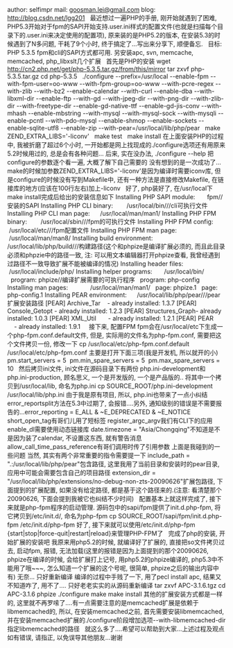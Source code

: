  

author: selfimpr
mail: goosman.lei@gmail.com
blog: http://blog.csdn.net/lgg201
 
最近想过一遍PHP的手册, 刚开始就遇到了困难, PHP5.3开始对于fpm的SAPI开始支持.user.ini样式的配置文件(也就是扫描每个目录下的.user.ini来决定使用的配置项), 原来装的是PHP5.2的版本, 在安装5.3的时候遇到了N多问题, 干耗了9个小时, 终于搞定了...写出来分享下, 顺便备忘.
 
目标: PHP 5.3.5 fpm和cli的SAPI方式都可用.
另安装apc, svn, memcache, memcached, php_libxslt几个扩展
 
首先是PHP的安装
wget http://cn2.php.net/get/php-5.3.5.tar.gz/from/this/mirror
tar zxvf php-5.3.5.tar.gz
cd php-5.3.5
 
./configure --prefix=/usr/local --enable-fpm --with-fpm-user=oo-www --with-fpm-group=oo-www --with-pcre-regex --with-zlib --with-bz2 --enable-calendar --with-curl --enable-dba --with-libxml-dir --enable-ftp --with-gd --with-jpeg-dir --with-png-dir --with-zlib-dir --with-freetype-dir --enable-gd-native-ttf --enable-gd-jis-conv --with-mhash --enable-mbstring --with-mysql --with-mysql-sock --with-mysqli --enable-pcntl --with-pdo-mysql --enable-shmop --enable-sockets --enable-sqlite-utf8 --enable-zip --with-pear=/usr/local/lib/php/pear
 
make ZEND_EXTRA_LIBS='-liconv'
 
make test
 
make install
在上面安装PHP的过程中, 我被折磨了超过6个小时, 一开始都是网上找现成的./configure选项还有用原来5.2时候用过的, 总是会有各种问题...
后来, 实在没办法, ./configure --help 把configure的参数逐个看一遍, 大概了解下自己需要的
没有想到的是一次成功了...
make的时候加参数ZEND_EXTRA_LIBS='-liconv'是因为编译时需要iconv库, 但是configure的时候没有写到Makefile中, 还有一种方法是直接修改Makefile, 在链接库的地方(应该在100行左右)加上-liconv
 
好了, php装好了, 在/usr/local下
make install完成后给出的安装信息如下
Installing PHP SAPI module:       fpm//安装的SAPI
Installing PHP CLI binary:        /usr/local/bin///cli可执行文件
Installing PHP CLI man page:      /usr/local/man/man1/
Installing PHP FPM binary:        /usr/local/sbin///fpm的可执行文件
Installing PHP FPM config:        /usr/local/etc///fpm配置文件
Installing PHP FPM man page:      /usr/local/man/man8/
Installing build environment:     /usr/local/lib/php/build///构建路径(这个和phpize是编译扩展必须的, 而且此目录必须和phpzie中的路径一致, 注: 可以用文本编辑器打开phpize查看, 我曾经遇到过路径不一致导致扩展不能被编译的情况)
Installing header files:          /usr/local/include/php/
Installing helper programs:       /usr/local/bin/
  program: phpize//编译扩展需要的可执行程序
  program: php-config
Installing man pages:             /usr/local/man/man1/
  page: phpize.1
  page: php-config.1
Installing PEAR environment:      /usr/local/lib/php/pear///pear扩展安装路径
[PEAR] Archive_Tar    - already installed: 1.3.7
[PEAR] Console_Getopt - already installed: 1.2.3
[PEAR] Structures_Graph- already installed: 1.0.3
[PEAR] XML_Util       - already installed: 1.2.1
[PEAR] PEAR           - already installed: 1.9.1
 
 
接下来, 配置FPM
fpm会在/usr/local/etc下生成一个php-fpm.conf.default文件, 但是, 实际用的文件名为php-fpm.conf, 需要把这个文件拷贝一份, 修改一下
cp /usr/local/etc/php-fpm.conf.default /usr/local/etc/php-fpm.conf
主要是打开下面三项(我是开发机, 所以就开的小)
pm.start_servers = 5 
pm.min_spare_servers = 5 
pm.max_spare_servers = 10
 
然后拷贝ini文件, ini文件在源码目录下有两份
php.ini-development和php.ini-production, 顾名思义, 一个是开发版的, 一个是产品版的..
将其中一个拷贝到/usr/local/lib, 命名为php.ini
cp SOURCE_ROOT/php.ini-development /usr/local/lib/php.ini
由于我是原有项目, 所以, php.ini也带来了一点小纠结
error_reportsplit方法在5.3中过期了, 会报错....另外, 通知级别的错误是不需要报告的...error_reporting = E_ALL & ~E_DEPRECATED & ~E_NOTICE
short_open_tag有哥们儿用了短标签
register_argc_argv我们有CLI下的应用
enable_dl需要使用动态链接库
date.timezone = "Asia/Chongqing"不知道是不是因为装了calendar, 不设置这东西, 就有警告消息
allow_call_time_pass_reference有哥们调用时传了引用参数
上面是我碰到的一些问题
当然, 其实有两个非常重要的指令需要提一下
include_path = ".:/usr/local/lib/php/pear"包含路径, 这里我用了当前目录和安装时的pear目录, 应用中可能会需要包含自己的项目路径
extension_dir = "/usr/local/lib/php/extensions/no-debug-non-zts-20090626"扩展包路径, 下面提到的扩展配置, 如果没有给定路径, 都是基于这个路径来的.(注意: 看清楚那个20090626, 下面会提到我被它也纠结不少时间)
 
配置基本上就这样完成了, 接下来就是php-fpm程序的启动管理.
源码包中的sapi/fpm提供了init.d.php-fpm, 将它拷贝到/etc/init.d/, 命名为php-fpm
cp SOURCE_ROOT/sapi/fpm/init.d.php-fpm /etc/init.d/php-fpm
好了, 接下来就可以使用/etc/init.d/php-fpm {start|stop|force-quit|restart|reload}来管理PHP-FPM了
 
完成了php的安装, 开始扩展的安装吧
我原来用php5.2的时候, 就编译好了扩展的, 直接把so文件拷贝过去, 启动fpm, 报错, 无法加载(这里的报错是因为上面提到的那个20090626, phpize在编译的时候, 会给扩展打上记号, 用php5.2的phpize编译的, php5.3中不能用了哦~~~, 怎么知道一个扩展的这个号呢, 很简单, phpize之后的输出内容中有)
无奈...
只好重新编译
编译的过程中手贱了一下, 用了pecl install apc, 结果又不知道咋了, 用不了....
只好老老实实的从源码重新编译
tar zxvf APC-3.1.6.tgz
cd APC-3.1.6
phpize
./configure
make
make install
其他的扩展安装方式都是一样的, 这里就不再罗嗦了....有一点需要注意的是memcached扩展是依赖于libmemcached的, 所以, 在安装memcached之前, 首先需要安装libmemcached, 并在安装memcached扩展的./configure阶段增加选项--with-libmemcached-dir指定libmemcached的路径
 
就这么多了....希望可以帮助到大家...上述过程及观点如有错误, 请指正, 以免误导其他朋友...谢谢
 

